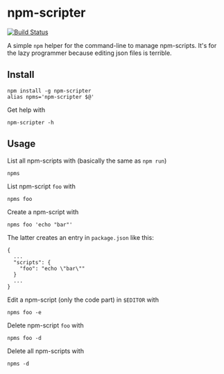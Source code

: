 # npm-scripter

[![Build Status](https://travis-ci.org/thomd/npm-scripter.png)](https://travis-ci.org/thomd/npm-scripter)

A simple `npm` helper for the command-line to manage npm-scripts. It's for the lazy programmer because editing json
files is terrible.

## Install

    npm install -g npm-scripter
    alias npms='npm-scripter $@'

Get help with

    npm-scripter -h

## Usage

List all npm-scripts with (basically the same as `npm run`)

    npms

List npm-script `foo` with

    npms foo

Create a npm-script with

    npms foo 'echo "bar"'

The latter creates an entry in `package.json` like this:

    {
      ...
      "scripts": {
        "foo": "echo \"bar\""
      }
      ...
    }

Edit a npm-script (only the code part) in `$EDITOR` with

    npms foo -e

Delete npm-script `foo` with

    npms foo -d

Delete all npm-scripts with

    npms -d
